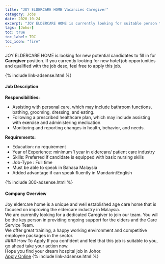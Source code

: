 ```yaml
---
title: "JOY ELDERCARE HOME Vacancies Caregiver" 
category: Jobs 
date: 2020-10-24 
excerpt: "JOY ELDERCARE HOME is currently looking for suitable person to fill in the Caregiver which positioned at Johor" 
tags: [Johor] 
toc: true 
toc_label: TOC 
toc_icon: "fire" 
--- 
```


<p>JOY ELDERCARE HOME is looking for new potential candidates to fill in for <b>Caregiver</b> position. If you currently looking for new hotel job opportunities and qualified with the job desc, feel free to apply this job.
</p>{% include link-adsense.html %} 
<div><div><h4>Job Description</h4></div><div><div><span><div><div><strong>Responsibilities:</strong></div><div><ul><li>Assisting with personal care, which may include bathroom functions, bathing, grooming, dressing, and eating.</li><li>Following a prescribed healthcare plan, which may include assisting with exercise and administering medication.</li><li>Monitoring and reporting changes in health, behavior, and needs.</li></ul><div><strong>Requirements:</strong></div><div><ul><li>Education: no requirement</li><li>Year of Experience: minimum 1 year in eldercare/ patient care industry</li><li>Skills: Preferred if candidate is equipped with basic nursing skills</li><li>Job-Type : Full time</li><li>Must be able to speak in Bahasa Malaysia</li><li>Added advantage if can speak fluently in Mandarin/English</li></ul></div></div></div></span></div></div></div> 
{% include 300-adsense.html %} 
<div><div><h4>Company Overview</h4></div><div><div><span><div><div>Joy eldercare home is a unique and well established age care home that is focused on improving the eldercare industry in Malaysia.</div>
<div>We are currently looking for a dedicated Caregiver to join our team. You will be the key person in providing ongoing support for the elders and the Care Service Team.</div>
<div>We offer great training, a happy working environment and competitive employee packages in the sector.</div></div></span></div></div></div> 
#### How To Apply 
If you confident and feel that this job is suitable to you, go ahead take your action now. <br/> 
Hope you find your dream hospital job in Johor. <br/> 
<a href="https://www.jobstreet.com.my/en/job/caregiver-4402628?jobId=jobstreet-my-job-4402628" class="btn btn--warning" target="_blank" rel="nofollow noopenner">Apply Online</a> 
{% include link-adsense.html %} 